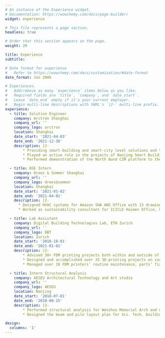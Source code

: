 ```yaml
---
# An instance of the Experience widget.
# Documentation: https://wowchemy.com/docs/page-builder/
widget: experience

# This file represents a page section.
headless: true

# Order that this section appears on the page.
weight: 20

title: Experience
subtitle:

# Date format for experience
#   Refer to https://wowchemy.com/docs/customization/#date-format
date_format: Jan 2006

# Experiences.
#   Add/remove as many `experience` items below as you like.
#   Required fields are `title`, `company`, and `date_start`.
#   Leave `date_end` empty if it's your current employer.
#   Begin multi-line descriptions with YAML's `|2-` multi-line prefix.
experience:
  - title: Solution Engineer
    company: Arctron Shanghai
    company_url: ''
    company_logo: arctron
    location: Shanghai
    date_start: '2021-04-03'
    date_end: '2021-12-30'
    description: |2-
        * Providing smart-building and smart-city level solutions and training to sales department
        * Played an active role in the projects of Nanjing Smart Building, Shanghai Fengxian District, Shanghai Airport Authority, Chengdu Yushi District etc.，providing 20+ solution documents to customers
        * Performed demonstration of the North Bund CIM platform to the District Governor

  - title: BSE Intern
    company: Drees & Sommer Shanghai
    company_url: ''
    company_logo: drees&sommer
    location: Shanghai
    date_start: '2021-01-02'
    date_end: '2021-04-01'
    description: |2-
      * Designed HVAC systems for Amazon SHA AWS Office with 13 drawings in AutoCAD and detailed calculation book
      * Worked as sustainability consultant for ICICLE Haimen Office, China, investigated the solar radiation and daylight simulation for LEED guide with Rhino Grasshopper

  - title: Lab Assistant
    company: Digital Building Technologies Lab, ETH Zurich
    company_url: ''
    company_logo: DBT
    location: Zurich
    date_start: '2018-10-01'
    date_end: '2021-01-01'
    description: |2-
        * Advised 30+ FDM printing projects both within and outside of ETHZ
        * Designed and accomplished over 35 3D-printing projects on various scales with over 15 printing materials
        * Managed over 10 FDM printers’ routine maintenance, parts’ fixation (mainly Raised3D and Prusa series)

  - title: Intern Structural Analysis
    company: AESEU Architectural Technology and Art studio
    company_url: ''
    company_logo: AESEU
    location: Nanjing
    date_start: '2018-07-01'
    date_end: '2018-08-15'
    description: |2-
        * Performed structural analysis for Wenzhou Memorial Arch and designed geometrical dimension of building element
        * Designed the beam and pile layout plan for Sci. Tech. building, Yangzhou University according to building code with PKPM

design:
  columns: '1'
---
```

